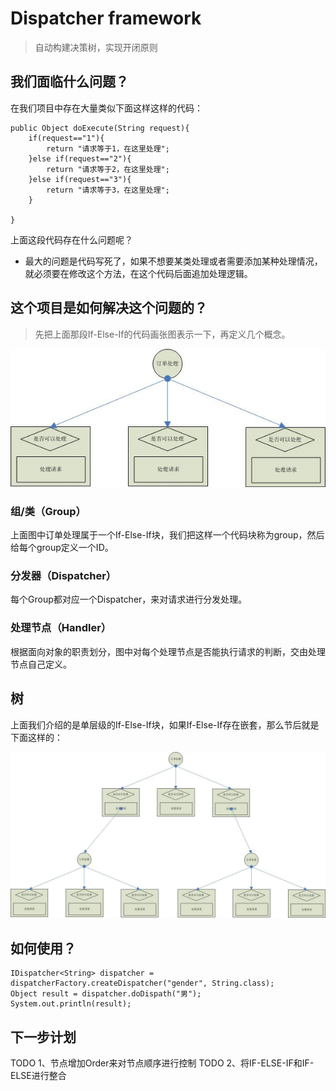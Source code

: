 # Dispatcher framework
> 自动构建决策树，实现开闭原则
## 我们面临什么问题？
在我们项目中存在大量类似下面这样这样的代码：  

    public Object doExecute(String request){
        if(request=="1"){
            return "请求等于1，在这里处理";
        }else if(request=="2"){
            return "请求等于2，在这里处理";
        }else if(request=="3"){
            return "请求等于3，在这里处理";
        }
        
    }
    
上面这段代码存在什么问题呢？
* 最大的问题是代码写死了，如果不想要某类处理或者需要添加某种处理情况，就必须要在修改这个方法，在这个代码后面追加处理逻辑。
## 这个项目是如何解决这个问题的？
> 先把上面那段If-Else-If的代码画张图表示一下，再定义几个概念。

![avatar](single_branch1.jpg)
### 组/类（Group）
上面图中订单处理属于一个If-Else-If块，我们把这样一个代码块称为group，然后给每个group定义一个ID。
### 分发器（Dispatcher）
每个Group都对应一个Dispatcher，来对请求进行分发处理。
### 处理节点（Handler）
根据面向对象的职责划分，图中对每个处理节点是否能执行请求的判断，交由处理节点自己定义。
## 树
上面我们介绍的是单层级的If-Else-If块，如果If-Else-If存在嵌套，那么节后就是下面这样的：  

![avatar](tree.jpg)
## 如何使用？
    
    IDispatcher<String> dispatcher = dispatcherFactory.createDispatcher("gender", String.class);
    Object result = dispatcher.doDispath("男");
    System.out.println(result);
    
## 下一步计划
TODO 1、节点增加Order来对节点顺序进行控制
TODO 2、将IF-ELSE-IF和IF-ELSE进行整合

